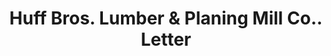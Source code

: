 ---
doi: 10.7916/D82N6D7K
date_other: '1899'
date_other_textual: '1899'
form: correspondence
genre:
- Letters (correspondence)
name:
- Huff Bros. Lumber & Planing Mill Co.
object_in_context_url: https://biggert.cul.columbia.edu/items/view/ave_biggert_00260
subject_hierarchical_geographic:
- Decatur, Illinois, United States
subject_name:
- Huff Bros. Lumber & Planing Mill Co.
title: Huff Bros. Lumber & Planing Mill Co.. Letter
sort_title: Huff Bros. Lumber & Planing Mill Co.. Letter
call_number: ave_biggert_00260
coordinates:
- 39.84142222222223,-88.95588055555555
pid: ave_biggert_00260
identifiers: ave_biggert_00260
thumbnail: https://derivativo-3.library.columbia.edu/iiif/2/ldpd:344233/full/!256,256/0/native.jpg
permalink: /biggert/ave_biggert_00260/
layout: iiif-image-page
---
